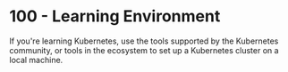 # 100 - Learning Environment

If you're learning Kubernetes, use the tools supported by the Kubernetes community, or tools in the ecosystem to set up a Kubernetes cluster on a local machine.

